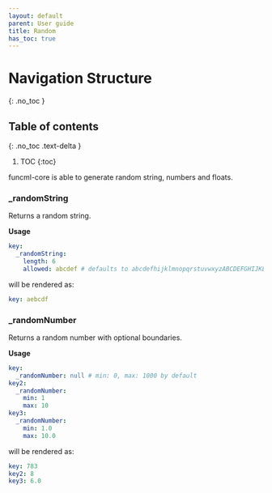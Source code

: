 ```yaml
---
layout: default
parent: User guide
title: Random
has_toc: true
---
```

# Navigation Structure
{: .no_toc }

## Table of contents
{: .no_toc .text-delta }

1. TOC
{:toc}

funcml-core is able to generate random string, numbers and floats.

### _randomString

Returns a random string.

**Usage**
```yaml
key:
  _randomString:
    length: 6
    allowed: abcdef # defaults to abcdefhijklmnopqrstuvwxyzABCDEFGHIJKLMNOPQRSTUVWYXZ
```

will be rendered as:
```yaml
key: aebcdf
```

### _randomNumber

Returns a random number with optional boundaries.

**Usage**
```yaml
key:
  _randomNumber: null # min: 0, max: 1000 by default
key2:
  _randomNumber:
    min: 1
    max: 10
key3:
  _randomNumber:
    min: 1.0
    max: 10.0
```

will be rendered as:
```yaml
key: 783
key2: 8
key3: 6.0
```
